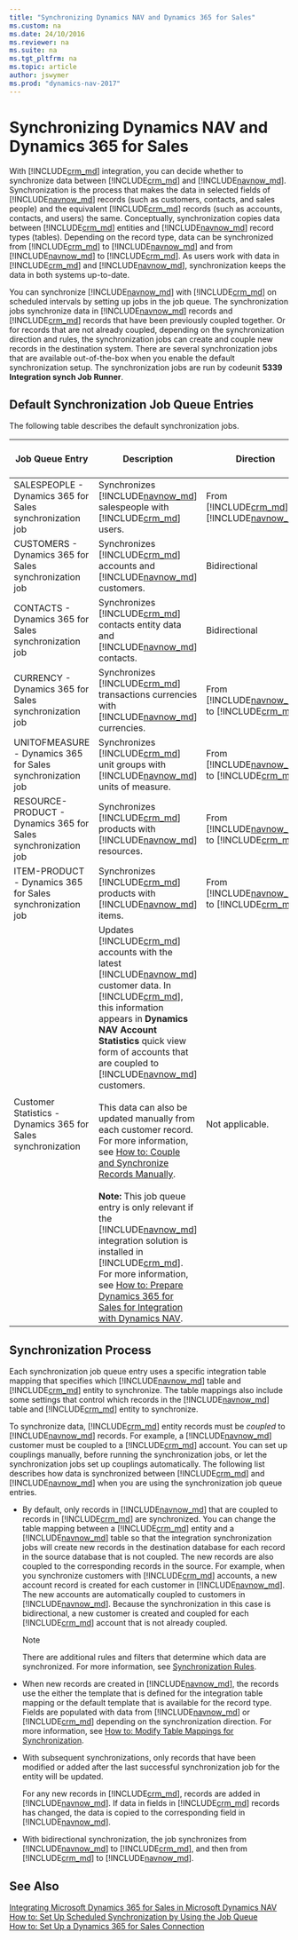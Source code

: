 ```yaml
---
title: "Synchronizing Dynamics NAV and Dynamics 365 for Sales"
ms.custom: na
ms.date: 24/10/2016
ms.reviewer: na
ms.suite: na
ms.tgt_pltfrm: na
ms.topic: article
author: jswymer
ms.prod: "dynamics-nav-2017"
---
```

# Synchronizing Dynamics NAV and Dynamics 365 for Sales
With [!INCLUDE[crm_md](includes/crm_md.md)] integration, you can decide whether to synchronize data between [!INCLUDE[crm_md](includes/crm_md.md)] and [!INCLUDE[navnow_md](includes/navnow_md.md)]. Synchronization is the process that makes the data in selected fields of [!INCLUDE[navnow_md](includes/navnow_md.md)] records \(such as customers, contacts, and sales people\) and the equivalent [!INCLUDE[crm_md](includes/crm_md.md)] records \(such as accounts, contacts, and users\) the same. Conceptually, synchronization copies data between [!INCLUDE[crm_md](includes/crm_md.md)] entities and [!INCLUDE[navnow_md](includes/navnow_md.md)] record types \(tables\). Depending on the record type, data can be synchronized from [!INCLUDE[crm_md](includes/crm_md.md)] to [!INCLUDE[navnow_md](includes/navnow_md.md)] and from [!INCLUDE[navnow_md](includes/navnow_md.md)] to [!INCLUDE[crm_md](includes/crm_md.md)]. As users work with data in [!INCLUDE[crm_md](includes/crm_md.md)] and [!INCLUDE[navnow_md](includes/navnow_md.md)], synchronization keeps the data in both systems up\-to\-date.  

You can synchronize [!INCLUDE[navnow_md](includes/navnow_md.md)] with [!INCLUDE[crm_md](includes/crm_md.md)] on scheduled intervals by setting up jobs in the job queue. The synchronization jobs synchronize data in [!INCLUDE[navnow_md](includes/navnow_md.md)] records and [!INCLUDE[crm_md](includes/crm_md.md)] records that have been previously coupled together. Or for records that are not already coupled, depending on the synchronization direction and rules, the synchronization jobs can create and couple new records in the destination system. There are several synchronization jobs that are available out\-of\-the\-box when you enable the default synchronization setup. The synchronization jobs are run by codeunit **5339 Integration synch Job Runner**.  

##  <a name="DefaultSyncJobs"></a> Default Synchronization Job Queue Entries  
 The following table describes the default synchronization jobs.  

|Job Queue Entry|Description|Direction|Integration Table Mapping|  
|---------------------|---------------------------------------|---------------|-------------------------------|  
|SALESPEOPLE \- Dynamics 365 for Sales synchronization job|Synchronizes [!INCLUDE[navnow_md](includes/navnow_md.md)] salespeople with [!INCLUDE[crm_md](includes/crm_md.md)] users.|From [!INCLUDE[crm_md](includes/crm_md.md)] to [!INCLUDE[navnow_md](includes/navnow_md.md)]|SALESPEOPLE|  
|CUSTOMERS \- Dynamics 365 for Sales synchronization job|Synchronizes [!INCLUDE[crm_md](includes/crm_md.md)] accounts and [!INCLUDE[navnow_md](includes/navnow_md.md)] customers.|Bidirectional|CUSTOMER|  
|CONTACTS \- Dynamics 365 for Sales synchronization job|Synchronizes [!INCLUDE[crm_md](includes/crm_md.md)] contacts entity data and [!INCLUDE[navnow_md](includes/navnow_md.md)] contacts.|Bidirectional|CONTACT|  
|CURRENCY \- Dynamics 365 for Sales synchronization job|Synchronizes [!INCLUDE[crm_md](includes/crm_md.md)] transactions currencies with [!INCLUDE[navnow_md](includes/navnow_md.md)] currencies.|From [!INCLUDE[navnow_md](includes/navnow_md.md)] to [!INCLUDE[crm_md](includes/crm_md.md)]|CURRENCY|  
|UNITOFMEASURE \- Dynamics 365 for Sales synchronization job|Synchronizes [!INCLUDE[crm_md](includes/crm_md.md)] unit groups with [!INCLUDE[navnow_md](includes/navnow_md.md)] units of measure.|From [!INCLUDE[navnow_md](includes/navnow_md.md)] to [!INCLUDE[crm_md](includes/crm_md.md)]|UNIT OF MEASURE|  
|RESOURCE\-PRODUCT \- Dynamics 365 for Sales synchronization job|Synchronizes [!INCLUDE[crm_md](includes/crm_md.md)] products with [!INCLUDE[navnow_md](includes/navnow_md.md)] resources.|From [!INCLUDE[navnow_md](includes/navnow_md.md)] to [!INCLUDE[crm_md](includes/crm_md.md)]|RESOURCE\-PRODUCT|  
|ITEM\-PRODUCT \- Dynamics 365 for Sales synchronization job|Synchronizes [!INCLUDE[crm_md](includes/crm_md.md)] products with [!INCLUDE[navnow_md](includes/navnow_md.md)] items.|From [!INCLUDE[navnow_md](includes/navnow_md.md)] to [!INCLUDE[crm_md](includes/crm_md.md)]|ITEM\-PRODUCT|  
|Customer Statistics \- Dynamics 365 for Sales synchronization|Updates [!INCLUDE[crm_md](includes/crm_md.md)] accounts with the latest [!INCLUDE[navnow_md](includes/navnow_md.md)] customer data. In [!INCLUDE[crm_md](includes/crm_md.md)], this information appears in **Dynamics NAV Account Statistics** quick view form of accounts that are coupled to [!INCLUDE[navnow_md](includes/navnow_md.md)] customers.<br /><br /> This data can also be updated manually from each customer record. For more information, see [How to: Couple and Synchronize Records Manually](How-to-Couple-and-Synchronize-Records-Manually.md). </BR></BR>**Note:**  This job queue entry is only relevant if the [!INCLUDE[navnow_md](includes/navnow_md.md)] integration solution is installed in [!INCLUDE[crm_md](includes/crm_md.md)]. For more information, see [How to: Prepare Dynamics 365 for Sales for Integration with Dynamics NAV](How-to-Prepare-Dynamics-CRM-for-Integration.md).|Not applicable.|Not applicable.|  

## Synchronization Process  
 Each synchronization job queue entry uses a specific integration table mapping that specifies which [!INCLUDE[navnow_md](includes/navnow_md.md)] table and [!INCLUDE[crm_md](includes/crm_md.md)] entity to synchronize. The table mappings also include some settings that control which records in the [!INCLUDE[navnow_md](includes/navnow_md.md)] table and [!INCLUDE[crm_md](includes/crm_md.md)] entity to synchronize.  

 To synchronize data, [!INCLUDE[crm_md](includes/crm_md.md)] entity records must be *coupled* to [!INCLUDE[navnow_md](includes/navnow_md.md)] records. For example, a [!INCLUDE[navnow_md](includes/navnow_md.md)] customer must be coupled to a [!INCLUDE[crm_md](includes/crm_md.md)] account. You can set up couplings manually, before running the synchronization jobs, or let the synchronization jobs set up couplings automatically. The following list describes how data is synchronized between [!INCLUDE[crm_md](includes/crm_md.md)] and [!INCLUDE[navnow_md](includes/navnow_md.md)] when you are using the synchronization job queue entries.  

-   By default, only records in [!INCLUDE[navnow_md](includes/navnow_md.md)] that are coupled to records in [!INCLUDE[crm_md](includes/crm_md.md)] are synchronized. You can change the table mapping between a [!INCLUDE[crm_md](includes/crm_md.md)] entity and a [!INCLUDE[navnow_md](includes/navnow_md.md)] table so that the integration synchronization jobs will create new records in the destination database for each record in the source database that is not coupled. The new records are also coupled to the corresponding records in the source. For example, when you synchronize customers with [!INCLUDE[crm_md](includes/crm_md.md)] accounts, a new account record is created for each customer in [!INCLUDE[navnow_md](includes/navnow_md.md)]. The new accounts are automatically coupled to customers in [!INCLUDE[navnow_md](includes/navnow_md.md)]. Because the synchronization in this case is bidirectional, a new customer is created and coupled for each [!INCLUDE[crm_md](includes/crm_md.md)] account that is not already coupled.  

    > [!NOTE]  
    >  There are additional rules and filters that determine which data are synchronized. For more information, see [Synchronization Rules](Synchronizing-Dynamics-NAV-and-Dynamics-CRM.md#SynchRules).  

-   When new records are created in [!INCLUDE[navnow_md](includes/navnow_md.md)], the records use the either the template that is defined for the integration table mapping or the default template that is available for the record type. Fields are populated with data from [!INCLUDE[navnow_md](includes/navnow_md.md)] or [!INCLUDE[crm_md](includes/crm_md.md)] depending on the synchronization direction. For more information, see [How to: Modify Table Mappings for Synchronization](How-to-Modify-Table-Mappings-for-Synchronization.md).  

-   With subsequent synchronizations, only records that have been modified or added after the last successful synchronization job for the entity will be updated.  

     For any new records in [!INCLUDE[crm_md](includes/crm_md.md)], records are added in [!INCLUDE[navnow_md](includes/navnow_md.md)]. If data in fields in [!INCLUDE[crm_md](includes/crm_md.md)] records has changed, the data is copied to the corresponding field in [!INCLUDE[navnow_md](includes/navnow_md.md)].  

-   With bidirectional synchronization, the job synchronizes from [!INCLUDE[navnow_md](includes/navnow_md.md)] to [!INCLUDE[crm_md](includes/crm_md.md)], and then from [!INCLUDE[crm_md](includes/crm_md.md)] to [!INCLUDE[navnow_md](includes/navnow_md.md)].  

## See Also  
 [Integrating Microsoft Dynamics 365 for Sales in Microsoft Dynamics NAV](Integrating-Dynamics-CRM-in-Dynamics-NAV.md)   
 [How to: Set Up Scheduled Synchronization by Using the Job Queue](How-to-Set-Up-Scheduled-Synchronization-by-Using-the-Job-Queue.md)   
 [How to: Set Up a Dynamics 365 for Sales Connection](How-to-Set-Up-a-Dynamics-CRM-Connection.md)
